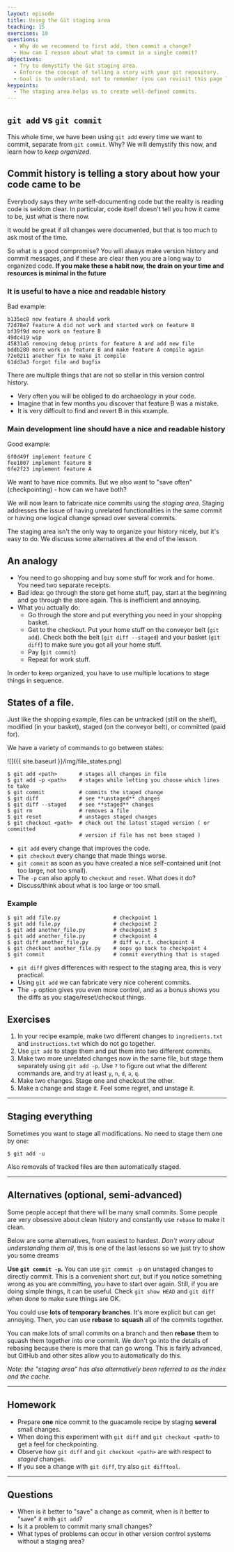 ```yaml
---
layout: episode
title: Using the Git staging area
teaching: 15
exercises: 10
questions:
  - Why do we recommend to first add, then commit a change?
  - How can I reason about what to commit in a single commit?
objectives:
  - Try to demystify the Git staging area.
  - Enforce the concept of telling a story with your git repository.
  - Goal is to understand, not to remember (you can revisit this page later).
keypoints:
  - The staging area helps us to create well-defined commits.
---
```


## `git add` vs `git commit`

This whole time, we have been using `git add` every time we want to
commit, separate from `git commit`.  Why?  We will demystify this now,
and learn how to *keep organized*.


## Commit history is telling a story about how your code came to be

Everybody says they write self-documenting code but the reality is
reading code is seldom clear.  In particular, code itself doesn't tell
you how it came to be, just what is there now.

It would be great if all changes were documented, but that is too much
to ask most of the time.

So what is a good compromise?  You will always make version history
and commit messages, and if these are clear then you are a long way to
organized code.  **If you make these a habit now, the drain on your
time and resources is minimal in the future**


### It is useful to have a nice and readable history

Bad example:

```shell
b135ec8 now feature A should work
72d78e7 feature A did not work and started work on feature B
bf39f9d more work on feature B
49dc419 wip
45831a5 removing debug prints for feature A and add new file
bddb280 more work on feature B and make feature A compile again
72e0211 another fix to make it compile
61dd3a3 forgot file and bugfix
```

There are multiple things that are not so stellar in this version control
history.


- Very often you will be obliged to do archaeology in your code.
- Imagine that in few months you discover that feature B was a mistake.
- It is very difficult to find and revert B in this example.


### Main development line should have a nice and readable history

Good example:

```shell
6f0d49f implement feature C
fee1807 implement feature B
6fe2f23 implement feature A
```

We want to have nice commits.  But we also want to "save often"
(checkpointing) - how can we have both?

We will now learn to fabricate nice commits using the *staging area*. Staging
addresses the issue of having unrelated functionalities in the same
commit or having one logical change spread over several commits.

The staging area isn't the only way to organize your history nicely, but it's easy to do.  We discuss some alternatives at the end of the lesson.


## An analogy

- You need to go shopping and buy some stuff for work and for home.
  You need two separate receipts.
- Bad idea: go through the store get home stuff, pay, start at the
  beginning and go through the store again.  This is inefficient and
  annoying.
- What you actually do:
  - Go through the store and put everything you need in your shopping
    basket.
  - Get to the checkout.  Put your home stuff on the conveyor belt
    (`git add`).  Check both the belt (`git diff --staged`) and your
    basket (`git diff`) to make sure you got all your home stuff.
  - Pay (`git commit`)
  - Repeat for work stuff.

In order to keep organized, you have to use multiple locations to
stage things in sequence.


## States of a file.

Just like the shopping example, files can be untracked (still on the
shelf), modified (in your basket), staged (on the conveyor belt), or
committed (paid for).

We have a variety of commands to go between states:

![]({{ site.baseurl }}/img/file_states.png)

```shell
$ git add <path>       # stages all changes in file
$ git add -p <path>    # stages while letting you choose which lines to take
$ git commit           # commits the staged change
$ git diff             # see **unstaged** changes
$ git diff --staged    # see **staged** changes
$ git rm               # removes a file
$ git reset            # unstages staged changes
$ git checkout <path>  # check out the latest staged version ( or committed
                       # version if file has not been staged )
```

- `git add` every change that improves the code.
- `git checkout` every change that made things worse.
- `git commit` as soon as you have created a nice self-contained unit (not too large, not too small).
- The `-p` can also apply to `checkout` and `reset`.  What does it do?
- Discuss/think about what is too large or too small.


### Example

```shell
$ git add file.py                 # checkpoint 1
$ git add file.py                 # checkpoint 2
$ git add another_file.py         # checkpoint 3
$ git add another_file.py         # checkpoint 4
$ git diff another_file.py        # diff w.r.t. checkpoint 4
$ git checkout another_file.py    # oops go back to checkpoint 4
$ git commit                      # commit everything that is staged
```

- `git diff` gives differences with respect to the staging area, this is very practical.
- Using `git add` we can fabricate very nice coherent commits.
- The `-p` option gives you even more control, and as a bonus shows you the diffs as you stage/reset/checkout things.


## Exercises

1. In your recipe example, make two different changes to
  `ingredients.txt` and `instructions.txt` which do not go together.
2. Use `git add` to stage them and put them into two different commits.
3. Make two more unrelated changes now in the same file, but stage them separately using
   `git add -p`.  Use `?` to figure out what the
   different commands are, and try at least `y`, `n`, `d`, `a`, `q`.
4. Make two changes.  Stage one and checkout the other.
5. Make a change and stage it.  Feel some regret, and unstage it.

---

## Staging everything

Sometimes you want to stage all modifications.
No need to stage them one by one:

```shell
$ git add -u
```

Also removals of tracked files are then automatically staged.


---

## Alternatives (optional, semi-advanced)

Some people accept that there will be many small commits.  Some people
are very obsessive about clean history and constantly use `rebase` to
make it clean.

Below are some alternatives, from easiest to hardest.  *Don't worry
about understanding them all*, this is one of the last lessons so we
just try to show you some dreams

**Use `git commit -p`.**
You can use `git commit -p` on unstaged changes to directly commit.
This is a convenient short cut, but if you notice something wrong as
you are committing, you have to start over again.  Still, if you are
doing simple things, it can be useful.  Check `git show HEAD` and `git
diff` when done to make sure things are OK.

You could use **lots of temporary branches**.  It's more explicit but
can get annoying.  Then, you can use **rebase** to **squash** all of
the commits together.

You can make lots of small commits on a branch and then **rebase**
them to squash them together into one commit.  We don't go into the
details of rebasing because there is more that can go wrong.  This is
fairly advanced, but GitHub and other sites allow you to automatically
do this.

*Note: the "staging area" has also alternatively been referred to as
the index and the cache*.

---

## Homework

- Prepare **one** nice commit to the guacamole recipe by staging **several** small changes.
- When doing this experiment with `git diff` and `git checkout <path>` to get a feel for checkpointing.
- Observe how `git diff` and `git checkout <path>` are with respect to *staged* changes.
- If you see a change with `git diff`, try also `git difftool`.

---

## Questions

- When is it better to "save" a change as commit, when is it better to "save" it with `git add`?
- Is it a problem to commit many small changes?
- What types of problems can occur in other version control systems without a staging area?
